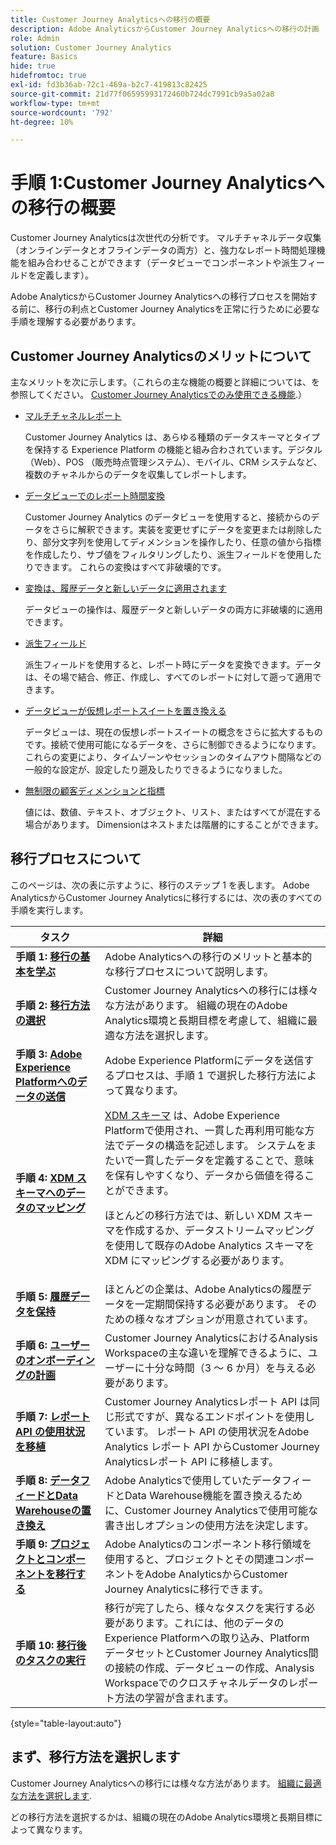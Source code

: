 ```yaml
---
title: Customer Journey Analyticsへの移行の概要
description: Adobe AnalyticsからCustomer Journey Analyticsへの移行の計画
role: Admin
solution: Customer Journey Analytics
feature: Basics
hide: true
hidefromtoc: true
exl-id: fd3b36ab-72c1-469a-b2c7-419813c82425
source-git-commit: 21d77f06595993172460b724dc7991cb9a5a02a8
workflow-type: tm+mt
source-wordcount: '792'
ht-degree: 10%

---
```


# 手順 1:Customer Journey Analyticsへの移行の概要

Customer Journey Analyticsは次世代の分析です。 マルチチャネルデータ収集（オンラインデータとオフラインデータの両方）と、強力なレポート時間処理機能を組み合わせることができます（データビューでコンポーネントや派生フィールドを定義します）。

Adobe AnalyticsからCustomer Journey Analyticsへの移行プロセスを開始する前に、移行の利点とCustomer Journey Analyticsを正常に行うために必要な手順を理解する必要があります。

## Customer Journey Analyticsのメリットについて

主なメリットを次に示します。（これらの主な機能の概要と詳細については、を参照してください。 [Customer Journey Analyticsでのみ使用できる機能](/help/getting-started/aa-vs-cja/cja-aa.md#adobe-customer-journey-analytics-features-not-available-in-adobe-analytics).）

* [マルチチャネルレポート](/help/getting-started/aa-to-cja-user.md#changes-to-data-architecture)

  Customer Journey Analytics は、あらゆる種類のデータスキーマとタイプを保持する Experience Platform の機能と組み合わされています。デジタル（Web）、POS （販売時点管理システム）、モバイル、CRM システムなど、複数のチャネルからのデータを収集してレポートします。

* [データビューでのレポート時間変換](/help/getting-started/aa-vs-cja/vrs-dataview-sandbox-adc.md#customer-journey-analytics-data-views)

  Customer Journey Analytics のデータビューを使用すると、接続からのデータをさらに解釈できます。実装を変更せずにデータを変更または削除したり、部分文字列を使用してディメンションを操作したり、任意の値から指標を作成したり、サブ値をフィルタリングしたり、派生フィールドを使用したりできます。 これらの変換はすべて非破壊的です。

* [変換は、履歴データと新しいデータに適用されます](/help/getting-started/aa-vs-cja/vrs-dataview-sandbox-adc.md)

  データビューの操作は、履歴データと新しいデータの両方に非破壊的に適用できます。

* [派生フィールド](/help/data-views/derived-fields/derived-fields.md)

  派生フィールドを使用すると、レポート時にデータを変換できます。データは、その場で結合、修正、作成し、すべてのレポートに対して遡って適用できます。

* [データビューが仮想レポートスイートを置き換える](/help/getting-started/aa-to-cja-user.md#changes-to-the-concept-of-virtual-report-suites)

  データビューは、現在の仮想レポートスイートの概念をさらに拡大するものです。接続で使用可能になるデータを、さらに制御できるようになります。 これらの変更により、タイムゾーンやセッションのタイムアウト間隔などの一般的な設定が、設定したり遡及したりできるようになりました。

* [無制限の顧客ディメンションと指標](/help/getting-started/aa-to-cja-user.md#changes-to-the-concept-of-evars-and-props)

  値には、数値、テキスト、オブジェクト、リスト、またはすべてが混在する場合があります。 Dimensionはネストまたは階層的にすることができます。

## 移行プロセスについて

<!-- Include a graphic of the end-to-end process, as well as links to each step of the process -->
このページは、次の表に示すように、移行のステップ 1 を表します。 Adobe AnalyticsからCustomer Journey Analyticsに移行するには、次の表のすべての手順を実行します。

| タスク | 詳細 |
|---------|----------|
| **手順 1: [移行の基本を学ぶ](/help/getting-started/cja-migration/cja-migration-getstarted.md)** | Adobe Analyticsへの移行のメリットと基本的な移行プロセスについて説明します。 |
| **手順 2: [移行方法の選択](/help/getting-started/cja-migration/cja-migration-method.md)** | Customer Journey Analyticsへの移行には様々な方法があります。 組織の現在のAdobe Analytics環境と長期目標を考慮して、組織に最適な方法を選択します。 |
| **手順 3: [Adobe Experience Platformへのデータの送信](/help/getting-started/cja-migration/cja-migration-send-to-platform.md)** | Adobe Experience Platformにデータを送信するプロセスは、手順 1 で選択した移行方法によって異なります。 |
| **手順 4: [XDM スキーマへのデータのマッピング](/help/getting-started/cja-migration/cja-migration-xdm.md)** | [XDM スキーマ](https://experienceleague.adobe.com/en/docs/experience-platform/xdm/home#xdm-schemas) は、Adobe Experience Platformで使用され、一貫した再利用可能な方法でデータの構造を記述します。 システムをまたいで一貫したデータを定義することで、意味を保有しやすくなり、データから価値を得ることができます。<p>ほとんどの移行方法では、新しい XDM スキーマを作成するか、データストリームマッピングを使用して既存のAdobe Analytics スキーマを XDM にマッピングする必要があります。</p> |
| **手順 5: [履歴データを保持](/help/getting-started/cja-migration/cja-migration-historical-data.md)** | ほとんどの企業は、Adobe Analyticsの履歴データを一定期間保持する必要があります。 そのための様々なオプションが用意されています。 |
| **手順 6: [ユーザーのオンボーディングの計画](/help/getting-started/cja-migration/cja-migration-onboarding.md)** | Customer Journey AnalyticsにおけるAnalysis Workspaceの主な違いを理解できるように、ユーザーに十分な時間（3 ～ 6 か月）を与える必要があります。 |
| **手順 7: [レポート API の使用状況を移植](/help/getting-started/cja-migration/cja-migration-api.md)** | Customer Journey Analyticsレポート API は同じ形式ですが、異なるエンドポイントを使用しています。 レポート API の使用状況をAdobe Analytics レポート API からCustomer Journey Analyticsレポート API に移植します。 |
| **手順 8: [データフィードとData Warehouseの置き換え](/help/getting-started/cja-migration/cja-migration-export-options.md)** | Adobe Analyticsで使用していたデータフィードとData Warehouse機能を置き換えるために、Customer Journey Analyticsで使用可能な書き出しオプションの使用方法を決定します。 |
| **手順 9: [プロジェクトとコンポーネントを移行する](/help/getting-started/cja-migration/cja-migration-projects.md)** | Adobe Analyticsのコンポーネント移行領域を使用すると、プロジェクトとその関連コンポーネントをAdobe AnalyticsからCustomer Journey Analyticsに移行できます。 |
| **手順 10: [移行後のタスクの実行](/help/getting-started/cja-getting-started.md)** | 移行が完了したら、様々なタスクを実行する必要があります。これには、他のデータのExperience Platformへの取り込み、Platform データセットとCustomer Journey Analytics間の接続の作成、データビューの作成、Analysis Workspaceでのクロスチャネルデータのレポート方法の学習が含まれます。 |

{style="table-layout:auto"}

## まず、移行方法を選択します

Customer Journey Analyticsへの移行には様々な方法があります。 [組織に最適な方法を選択します](/help/getting-started/cja-migration/cja-migration-method.md).

どの移行方法を選択するかは、組織の現在のAdobe Analytics環境と長期目標によって異なります。
